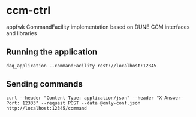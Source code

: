 # ccm-ctrl
appfwk CommandFacility implementation based on DUNE CCM interfaces and libraries

## Running the application
    daq_application --commandFacility rest://localhost:12345

## Sending commands
    curl --header "Content-Type: application/json" --header "X-Answer-Port: 12333" --request POST --data @only-conf.json http://localhost:12345/command
